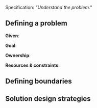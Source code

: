 Specification: *"Understand the problem."*


Defining a problem
------------------

**Given**:

**Goal**:

**Ownership**:

**Resources & constraints**:


Defining boundaries
-------------------


Solution design strategies
--------------------------
